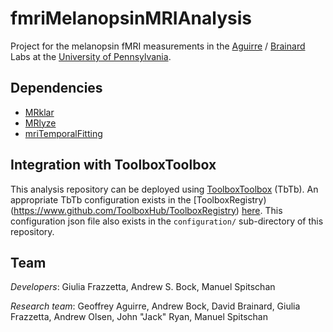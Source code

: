 # fmriMelanopsinMRIAnalysis 

Project for the melanopsin fMRI measurements in the  [Aguirre](https://cfn.upenn.edu/aguirre/wiki/) / [Brainard](https://color.psych.upenn.edu/) Labs at the [University of Pennsylvania](http://www.upenn.edu/).

## Dependencies

* [MRklar](https://www.github.com/gkaguirrelab/MRklar)
* [MRlyze](https://www.github.com/gkaguirrelab/MRlyze)
* [mriTemporalFitting](https://github.com/gkaguirrelab/mriTemporalFitting)

## Integration with ToolboxToolbox

This analysis repository can be deployed using [ToolboxToolbox](https://www.github.com/ToolboxHub/ToolboxToolbox) (TbTb). An appropriate TbTb configuration exists in the [ToolboxRegistry)(https://www.github.com/ToolboxHub/ToolboxRegistry) [here](https://github.com/ToolboxHub/ToolboxRegistry/blob/master/configurations/fmriMelanopsinMRIAnalysis.json). This configuration json file also exists in the `configuration/` sub-directory of this repository.

## Team

*Developers*: Giulia Frazzetta, Andrew S. Bock, Manuel Spitschan

*Research team*: Geoffrey Aguirre, Andrew Bock, David Brainard, Giulia Frazzetta, Andrew Olsen, John "Jack" Ryan, Manuel Spitschan
